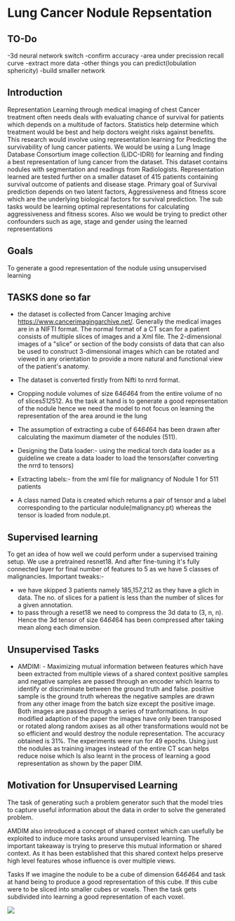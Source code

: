 # Lung Cancer Nodule Repsentation

## TO-Do
-3d neural network switch 
-confirm accuracy
-area under precission recall curve
-extract more data
-other things you can predict(lobulation sphericity)
-build smaller network 



## Introduction

Representation Learning through medical imaging of chest
Cancer treatment often needs deals with evaluating  chance of survival for patients which depends on a multitude of factors. Statistics help determine which treatment would be best and help doctors weight risks against benefits.  
This research would involve using representation learning for Predicting the survivability of lung cancer patients. We would be using a Lung Image Database Consortium image collection (LIDC-IDRI) for 
 learning and finding a best representation of lung cancer from the dataset. This dataset contains nodules with segmentation and readings from Radiologists. Representation learned are tested further on a smaller dataset of 415 patients containing survival outcome of patients and disease stage. Primary goal of Survival prediction depends on two latent factors, Aggressiveness and fitness score which are the underlying biological factors for survival prediction. The sub tasks would be learning optimal representations for calculating aggressiveness and fitness scores. Also we would be trying to predict other confounders such as age, stage and gender using the learned representations

## Goals

To generate a good representation of the nodule using unsupervised learning

## TASKS done so far

- the dataset is  collected from Cancer Imaging archive https://www.cancerimagingarchive.net/. Generally the medical images are in a NIFTI format. The  normal format of a CT scan for a patient consists of multiple slices of images and a Xml file. The 2-dimensional images of a "slice" or section of the body consists of data that can also be used to construct 3-dimensional images which can be rotated and viewed in any orientation to provide a more natural and functional view of the patient's anatomy.

- The dataset is converted firstly from Nifti to nrrd format.
- Cropping nodule volumes of size 64*64*64 from the entire volume of no of slices*512*512. As the task at hand is to generate a good representation of the nodule hence we need the model to not focus on learning the representation of the area around ie the lung
- The assumption of extracting a cube of 64*64*64 has been drawn after calculating the maximum diameter of the nodules (511).

- Designing the Data loader:- using the medical torch data loader as a guideline we create a data loader to load the tensors(after converting the nrrd to tensors)

- Extracting labels:- from the xml file for malignancy of Nodule 1 for 511 patients
- A class named Data is created which returns a pair of tensor and a label corresponding to the particular nodule(malignancy.pt) whereas the tensor is loaded from nodule.pt.

## Supervised learning

To get an idea of how well we could perform under a supervised training setup. We use a pretrained resnet18. And after fine-tuning it's fully connected layer for final number of features to 5 as we have 5 classes of malignancies.
Important tweaks:-

- we have skipped 3 patients namely 185,157,212 as they have a glich in data. The no. of slices for a patient is less than the number of slices for a given annotation.
- to pass through a reset18 we need to compress the 3d data to (3, n, n). Hence the 3d tensor of size 64*64*64 has been compressed after taking mean along each dimension.




## Unsupervised Tasks

- AMDIM: - Maximizing mutual information between features which have been extracted from multiple views of a shared context
	 positive samples and negative samples are passed through an encoder which learns to identify or discriminate between the ground truth and false.
	 positive sample is the ground truth whereas the negative samples are drawn from any other image from the batch size except the positive image. Both images are passed through a series of 		 tranformations. In our modified adaption of the paper the images have only been transposed or rotated along random axises as all other transformations would not be so efficient and would destroy 	 the nodule representation. The accuracy obtained is 31%. The experiments were run for 49 epochs. Using just the nodules as training images instead of the entire CT scan helps reduce noise which 	 Is also learnt in the process of learning a good representation as shown by the paper DIM.


## Motivation for Unsupervised Learning

The task of generating such a problem generator such that the model tries to capture useful information about the data in order to solve the generated problem.

AMDIM also introduced a concept of shared context which can usefully be exploited to induce more tasks around unsupervised learning. The important takeaway is trying to preserve this mutual information or shared context. As it has been established that this shared context helps preserve high level features whose influence is over multiple views.

Tasks
If we imagine the nodule to be a cube of dimension 64*64*64 and task at hand being to produce a good representation of this cube. If this cube were to be sliced into smaller cubes or voxels. Then the task gets subdivided into learning a good representation of each voxel.  


![](https://github.com/divya1211/lung-cancer-nodule-repsentation/blob/master/diag.png)
